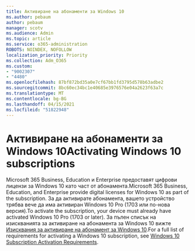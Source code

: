 ```yaml
---
title: Активиране на абонаменти за Windows 10
ms.author: pebaum
author: pebaum
manager: scotv
ms.audience: Admin
ms.topic: article
ms.service: o365-administration
ROBOTS: NOINDEX, NOFOLLOW
localization_priority: Priority
ms.collection: Adm_O365
ms.custom:
- "9002307"
- "4480"
ms.openlocfilehash: 87bf872bd35a0e7cf67bb1fd3795d578b63adbe2
ms.sourcegitcommit: 8bc60ec34bc1e40685e3976576e04a2623f63a7c
ms.translationtype: MT
ms.contentlocale: bg-BG
ms.lasthandoff: 04/15/2021
ms.locfileid: "51822948"
---
```

# <a name="activating-windows-10-subscriptions"></a><span data-ttu-id="05a48-102">Активиране на абонаменти за Windows 10</span><span class="sxs-lookup"><span data-stu-id="05a48-102">Activating Windows 10 subscriptions</span></span>

<span data-ttu-id="05a48-103">Microsoft 365 Business, Education и Enterprise предоставят цифрови лицензи за Windows 10 като част от абонамента.</span><span class="sxs-lookup"><span data-stu-id="05a48-103">Microsoft 365 Business, Education, and Enterprise provide digital licenses for Windows 10 as part of the subscription.</span></span> <span data-ttu-id="05a48-104">За да активирате абонамента, вашето устройство трябва вече да има активиран Windows 10 Pro (1703 или по-нова версия).</span><span class="sxs-lookup"><span data-stu-id="05a48-104">To activate the subscription, your device must already have activated Windows 10 Pro (1703 or later).</span></span> <span data-ttu-id="05a48-105">За пълен списък на изискванията за активиране на абонамента за Windows 10 вижте [Изисквания за активиране на абонамент за Windows 10](https://docs.microsoft.com/windows/deployment/windows-10-subscription-activation#requirements).</span><span class="sxs-lookup"><span data-stu-id="05a48-105">For a full list of requirements for activating a Windows 10 subscription, see [Windows 10 Subscription Activation Requirements](https://docs.microsoft.com/windows/deployment/windows-10-subscription-activation#requirements).</span></span>
